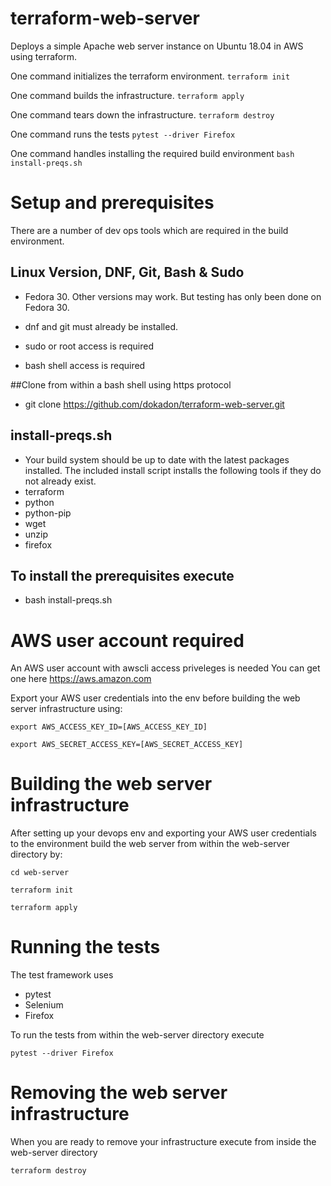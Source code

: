 # terraform-web-server
Deploys a simple Apache web server instance on Ubuntu 18.04 in AWS using terraform.

One command initializes the terraform environment.
``terraform init``

One command builds the infrastructure.
``terraform apply``

One command tears down the infrastructure.
``terraform destroy``

One command runs the tests
``pytest --driver Firefox``

One command handles installing the required build environment
``bash install-preqs.sh``


# Setup and prerequisites

There are a number of dev ops tools which are required in the build environment.

## Linux Version, DNF, Git, Bash & Sudo
* Fedora 30.  Other versions may work.  But testing has only been done on Fedora 30.

* dnf and git must already be installed.

* sudo or root access is required

* bash shell access is required

##Clone from within a bash shell using https protocol
*  git clone https://github.com/dokadon/terraform-web-server.git

## install-preqs.sh
* Your build system should be up to date with the latest packages installed.  The included install script installs the following tools if they do not already exist.
* terraform
* python
* python-pip
* wget
* unzip
* firefox

## To install the prerequisites execute
* bash install-preqs.sh

# AWS user account required
An AWS user account with awscli access priveleges is needed
You can get one here https://aws.amazon.com

Export your AWS user credentials into the env before building the web server infrastructure using:

``export AWS_ACCESS_KEY_ID=[AWS_ACCESS_KEY_ID]``

``export AWS_SECRET_ACCESS_KEY=[AWS_SECRET_ACCESS_KEY]``

# Building the web server infrastructure

After setting up your devops env and exporting your AWS user credentials to the environment build the web server from within the web-server directory by:

``cd web-server``

``terraform init``

``terraform apply``

# Running the tests

The test framework uses
* pytest
* Selenium
* Firefox

To run the tests from within the web-server directory execute

``pytest --driver Firefox``


# Removing the web server infrastructure

When you are ready to remove your infrastructure execute from inside the web-server directory

``terraform destroy``
